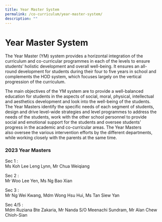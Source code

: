 ```yaml
---
title: Year Master System
permalink: /co-curriculum/year-master-system/
description: ""
---
```

# **Year Master System**

The Year Master (YM) system provides a horizontal integration of the curriculum and co-curricular programmes in each of the levels to ensure students’ holistic development and overall well-being. It ensures an all-round development for students during their four to five years in school and complements the HOD system, which focuses largely on the vertical progression of the curriculum. 

The main objectives of the YM system are to provide a well-balanced education for students in the aspects of social, moral, physical, intellectual and aesthetics development and look into the well-being of the students. The Year Masters identify the specific needs of each segment of students, design and drive level-wide strategies and level programmes to address the needs of the students, work with the other school personnel to provide social and emotional support for the students and oversee students' progress in the academic and co-curricular areas. The Year Masters also oversee the various intervention efforts by the different departments, while working closely with the parents at the same time.



### 2023 Year Masters

Sec 1 :    
Ms Koh Lee Leng Lynn, Mr Chua Weiqiang 

Sec 2 :     
Mr Woo Lee Yen, Ms Ng Bao Xian

Sec 3 :     
Mr Ng Wei Kwang, Mdm Wong Hsu Hui, Ms Tan Siew Yan 

Sec 4/5 :    
Mdm Ruziana Bte Zakaria, Mr Nanda S/O Meenachi Sundram, Mr Alan Chew Chioh-Sian


